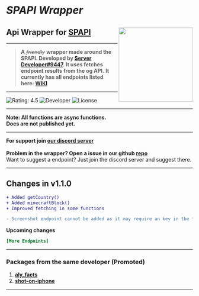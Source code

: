 # ***SPAPI Wrapper***
## Api Wrapper for **[SPAPI]**<img src="https://cdn.glitch.me/2a4d780f-b9e8-4739-9886-831c1d5fcdb0%2FPicture1.png?v=1633772049771" height="200" width="200" align="right" />

---

> **A** *~~friendly~~* **wrapper made around the SPAPI. Developed by [Server Developer#9447]. It uses fetches endpoint results from the og API.**
**It currently has all endpoints listed here: [WIKI]**

---



![Rating: 4.5]
![Developer]
![License]


---

**Note: All functions are async functions.**<br>
**Docs are not published yet.**

---

**For support join [our discord server]**<br>
<br>
**Problem in the wrapper?
Open a issue in our github [repo]**
<br>
Want to suggest a endpoint? Just join the discord server and suggest there.

---

## Changes in v1.1.0
```diff
+ Added getCountry()
+ Added minecraftBlock()
+ Improved fetching in some functions

- Screenshot endpoint cannot be added as it may require an key in the future. Join support server to stay updated.
```
**Upcoming changes**
```ini
[More Endpoints]
```
---
### Packages from the same developer (Promoted)
1. **[aly_facts]**
2. **[shot-on-iphone]**
---

[SPAPI]: https://api.spapi.ga
[License]: https://img.shields.io/badge/License-MIT-blue
[Developer]: https://img.shields.io/badge/Developer-Server%20Developer%239447-yellow
[Rating: 4.5]: https://img.shields.io/badge/Rating-4.5-brightgreen
[WIKI]: https://wiki.spapiwiki.ga
[our discord server]: https://discord.gg/VqA92g8
[repo]: https://github.com/ServerDeveloper9447/spapi-wrapper
[Server Developer#9447]: https://duck.is-a.dev
[aly_facts]: https://www.npmjs.com/package/aly_facts
[shot-on-iphone]: https://www.npmjs.com/package/shot-on-iphone
